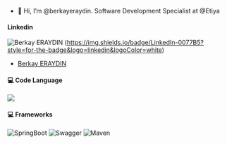 - 👋 Hi, I’m @berkayeraydin. Software Development Specialist at @Etiya

#### Linkedin
![Berkay ERAYDIN](https://www.linkedin.com/in/berkayeraydin/) (https://img.shields.io/badge/LinkedIn-0077B5?style=for-the-badge&logo=linkedin&logoColor=white)
* [Berkay ERAYDIN](https://www.linkedin.com/in/berkayeraydin/) 

#### 💻 Code Language
![](https://img.shields.io/badge/Java-ED8B00?style=for-the-badge&logo=java&logoColor=white)

#### 💻 Frameworks 
![SpringBoot](https://img.shields.io/badge/Spring-6DB33F?style=for-the-badge&logo=spring&logoColor=white)
![Swagger](https://img.shields.io/badge/Swagger-85EA2D?style=for-the-badge&logo=Swagger&logoColor=white)
![Maven](https://img.shields.io/badge/apache_maven-C71A36?style=for-the-badge&logo=apachemaven&logoColor=white)



<!---
berkayeraydin/berkayeraydin is a ✨ special ✨ repository because its `README.md` (this file) appears on your GitHub profile.
You can click the Preview link to take a look at your changes.
--->
